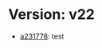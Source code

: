 # Version: v22

* [a231778](https://github.com/VictoriaSko/unit-demo-cra/commit/a23177872cb1239d82d0f3d00dcb547904c84cc7): test
